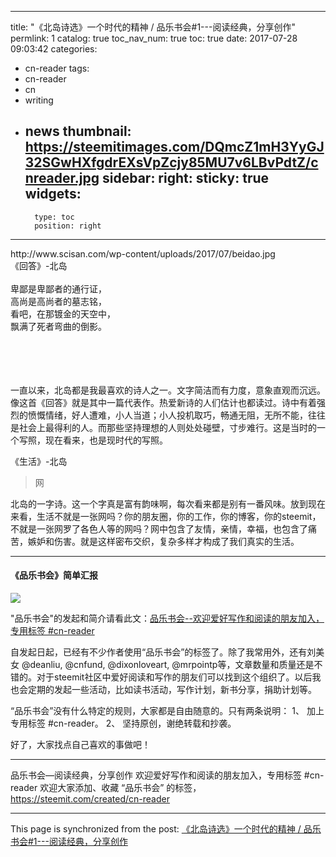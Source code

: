 
---
title: "《北岛诗选》一个时代的精神 / 品乐书会#1---阅读经典，分享创作"
permlink: 1
catalog: true
toc_nav_num: true
toc: true
date: 2017-07-28 09:03:42
categories:
- cn-reader
tags:
- cn-reader
- cn
- writing
- news
thumbnail: https://steemitimages.com/DQmcZ1mH3YyGJ32SGwHXfgdrEXsVpZcjy85MU7v6LBvPdtZ/cnreader.jpg
sidebar:
    right:
        sticky: true
widgets:
    -
        type: toc
        position: right
---


<div class="pull-left">http://www.scisan.com/wp-content/uploads/2017/07/beidao.jpg</div> 《回答》-北岛<br/><br/>
卑鄙是卑鄙者的通行证，<br/>
高尚是高尚者的墓志铭，<br/>
看吧，在那镀金的天空中，<br/>
飘满了死者弯曲的倒影。<br/><br/><br/><br/><br/>

一直以来，北岛都是我最喜欢的诗人之一。文字简洁而有力度，意象直观而沉远。像这首《回答》就是其中一篇代表作。热爱新诗的人们估计也都读过。诗中有着强烈的愤慨情绪，好人遭难，小人当道；小人投机取巧，畅通无阻，无所不能，往往是社会上最得利的人。而那些坚持理想的人则处处碰壁，寸步难行。这是当时的一个写照，现在看来，也是现时代的写照。

《生活》-北岛
> 网

北岛的一字诗。这一个字真是富有韵味啊，每次看来都是别有一番风味。放到现在来看，生活不就是一张网吗？你的朋友圈，你的工作，你的博客，你的steemit，不就是一张网罗了各色人等的网吗？网中包含了友情，亲情，幸福，也包含了痛苦，嫉妒和伤害。就是这样密布交织，复杂多样才构成了我们真实的生活。

  ****

#### 《品乐书会》简单汇报

![](https://steemitimages.com/DQmcZ1mH3YyGJ32SGwHXfgdrEXsVpZcjy85MU7v6LBvPdtZ/cnreader.jpg)

"品乐书会"的发起和简介请看此文：[品乐书会--欢迎爱好写作和阅读的朋友加入，专用标签 #cn-reader]( https://steemit.com/cn/@lemooljiang/cn-reader)

自发起日起，已经有不少作者使用“品乐书会”的标签了。除了我常用外，还有刘美女 @deanliu, @cnfund, @dixonloveart, @mrpointp等，文章数量和质量还是不错的。对于steemit社区中爱好阅读和写作的朋友们可以找到这个组织了。以后我也会定期的发起一些活动，比如读书活动，写作计划，新书分享，捐助计划等。

“品乐书会”没有什么特定的规则，大家都是自由随意的。只有两条说明：
1、	加上专用标签 #cn-reader。
2、	坚持原创，谢绝转载和抄袭。

好了，大家找点自己喜欢的事做吧！

  ****
品乐书会—阅读经典，分享创作
欢迎爱好写作和阅读的朋友加入，专用标签 #cn-reader
欢迎大家添加、收藏 “品乐书会” 的标签，https://steemit.com/created/cn-reader

- - -

This page is synchronized from the post: [《北岛诗选》一个时代的精神 / 品乐书会#1---阅读经典，分享创作](https://steemit.com/@lemooljiang/1)

